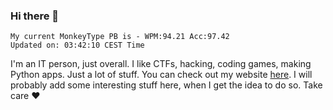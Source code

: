 ### Hi there 👋
<!-- PB START -->
```
My current MonkeyType PB is - WPM:94.21 Acc:97.42
Updated on: 03:42:10 CEST Time
```
<!-- PB END -->
I'm an IT person, just overall. I like CTFs, hacking, coding games, making Python apps. Just a lot of stuff.
You can check out my website [here](https://skill3472.github.io/).
I will probably add some interesting stuff here, when I get the idea to do so. Take care ❤️
